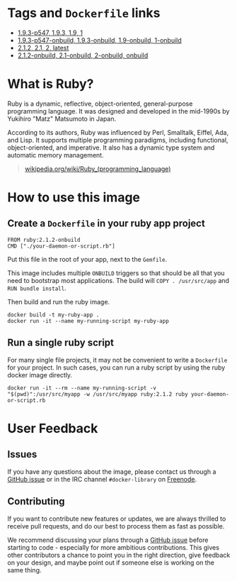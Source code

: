 # Tags and `Dockerfile` links

- [1.9.3-p547, 1.9.3, 1.9, 1](https://github.com/docker-library/ruby/blob/4938a7b4b5b62c90b5d387c9c286fd7749d9499e/1.9/Dockerfile)
- [1.9.3-p547-onbuild, 1.9.3-onbuild, 1.9-onbuild, 1-onbuild](https://github.com/docker-library/ruby/blob/4938a7b4b5b62c90b5d387c9c286fd7749d9499e/1.9/onbuild/Dockerfile)
- [2.1.2, 2.1, 2, latest](https://github.com/docker-library/ruby/blob/950a673e59df846608f624ee55321d36ba1f89ba/2.1/Dockerfile)
- [2.1.2-onbuild, 2.1-onbuild, 2-onbuild, onbuild](https://github.com/docker-library/ruby/blob/950a673e59df846608f624ee55321d36ba1f89ba/2.1/onbuild/Dockerfile)

# What is Ruby?

Ruby is a dynamic, reflective, object-oriented, general-purpose programming language. It was designed and developed in the mid-1990s by Yukihiro "Matz" Matsumoto in Japan.

According to its authors, Ruby was influenced by Perl, Smalltalk, Eiffel, Ada, and Lisp. It supports multiple programming paradigms, including functional, object-oriented, and imperative. It also has a dynamic type system and automatic memory management.

> [wikipedia.org/wiki/Ruby_(programming_language)](https://en.wikipedia.org/wiki/Ruby_(programming_language))

# How to use this image

## Create a `Dockerfile` in your ruby app project

    FROM ruby:2.1.2-onbuild
    CMD ["./your-daemon-or-script.rb"]

Put this file in the root of your app, next to the `Gemfile`.

This image includes multiple `ONBUILD` triggers so that should be all that you need to bootstrap most applications.  The build will `COPY . /usr/src/app` and `RUN bundle install`.

Then build and run the ruby image.

    docker build -t my-ruby-app .
    docker run -it --name my-running-script my-ruby-app

## Run a single ruby script

For many single file projects, it may not be convenient to write a `Dockerfile` for your project. In such cases, you can run a ruby script by using the ruby docker image directly.

    docker run -it --rm --name my-running-script -v "$(pwd)":/usr/src/myapp -w /usr/src/myapp ruby:2.1.2 ruby your-daemon-or-script.rb

# User Feedback

## Issues

If you have any questions about the image, please contact us through a [GitHub issue](https://github.com/docker-library/ruby/issues) or in the IRC channel `#docker-library` on [Freenode](https://freenode.net).

## Contributing

If you want to contribute new features or updates, we are always thrilled to receive pull requests, and do our best to process them as fast as possible.

We recommend discussing your plans through a [GitHub issue](https://github.com/docker-library/ruby/issues) before starting to code - especially for more ambitious contributions. This gives other contributors a chance to point you in the right direction, give feedback on your design, and maybe point out if someone else is working on the same thing.
